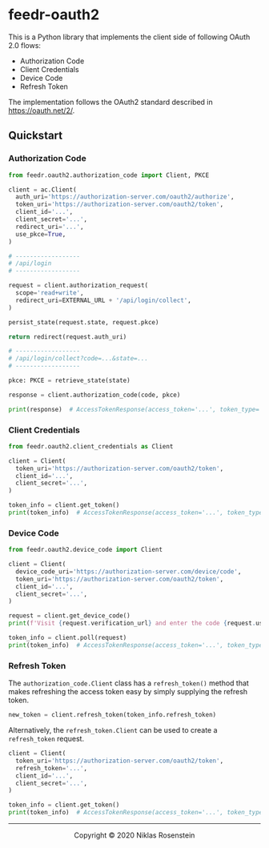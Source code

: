 # feedr-oauth2

This is a Python library that implements the client side of following OAuth 2.0 flows:

* Authorization Code
* Client Credentials
* Device Code
* Refresh Token

The implementation follows the OAuth2 standard described in https://oauth.net/2/.

## Quickstart

### Authorization Code

```py
from feedr.oauth2.authorization_code import Client, PKCE

client = ac.Client(
  auth_uri='https://authorization-server.com/oauth2/authorize',
  token_uri='https://authorization-server.com/oauth2/token',
  client_id='...',
  client_secret='...',
  redirect_uri='...',
  use_pkce=True,
)

# ------------------
# /api/login
# ------------------

request = client.authorization_request(
  scope='read+write',
  redirect_uri=EXTERNAL_URL + '/api/login/collect',
)

persist_state(request.state, request.pkce)

return redirect(request.auth_uri)

# ------------------
# /api/login/collect?code=...&state=...
# ------------------

pkce: PKCE = retrieve_state(state)

response = client.authorization_code(code, pkce)

print(response)  # AccessTokenResponse(access_token='...', token_type='bearer', ...)
```

### Client Credentials

```py
from feedr.oauth2.client_credentials as Client

client = Client(
  token_uri='https://authorization-server.com/oauth2/token',
  client_id='...',
  client_secret='...',
)

token_info = client.get_token()
print(token_info)  # AccessTokenResponse(access_token='...', token_type='bearer', ...)
```

### Device Code

```py
from feedr.oauth2.device_code import Client

client = Client(
  device_code_uri='https://authorization-server.com/device/code',
  token_uri='https://authorization-server.com/oauth2/token',
  client_id='...',
  client_secret='...',
)

request = client.get_device_code()
print(f'Visit {request.verification_url} and enter the code {request.user_code}.')

token_info = client.poll(request)
print(token_info)  # AccessTokenResponse(access_token='...', token_type='bearer', ...)
```

### Refresh Token

The `authorization_code.Client` class has a `refresh_token()` method that makes refreshing the
access token easy by simply supplying the refresh token.

```py
new_token = client.refresh_token(token_info.refresh_token)
```

Alternatively, the `refresh_token.Client` can be used to create a `refresh_token` request.

```py
client = Client(
  token_uri='https://authorization-server.com/oauth2/token',
  refresh_token='...',
  client_id='...',
  client_secret='...',
)

token_info = client.get_token()
print(token_info)  # AccessTokenResponse(access_token='...', token_type='bearer', ...)
```

---

<p align="center">Copyright &copy; 2020 Niklas Rosenstein</p>
